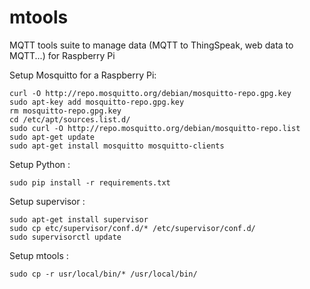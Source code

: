 # mtools
MQTT tools suite to manage data (MQTT to ThingSpeak, web data to MQTT...) for Raspberry Pi

Setup Mosquitto for a Raspberry Pi:

    curl -O http://repo.mosquitto.org/debian/mosquitto-repo.gpg.key
    sudo apt-key add mosquitto-repo.gpg.key
    rm mosquitto-repo.gpg.key
    cd /etc/apt/sources.list.d/
    sudo curl -O http://repo.mosquitto.org/debian/mosquitto-repo.list
    sudo apt-get update
    sudo apt-get install mosquitto mosquitto-clients

Setup Python :

    sudo pip install -r requirements.txt

Setup supervisor :

    sudo apt-get install supervisor
    sudo cp etc/supervisor/conf.d/* /etc/supervisor/conf.d/
    sudo supervisorctl update

Setup mtools :

    sudo cp -r usr/local/bin/* /usr/local/bin/
